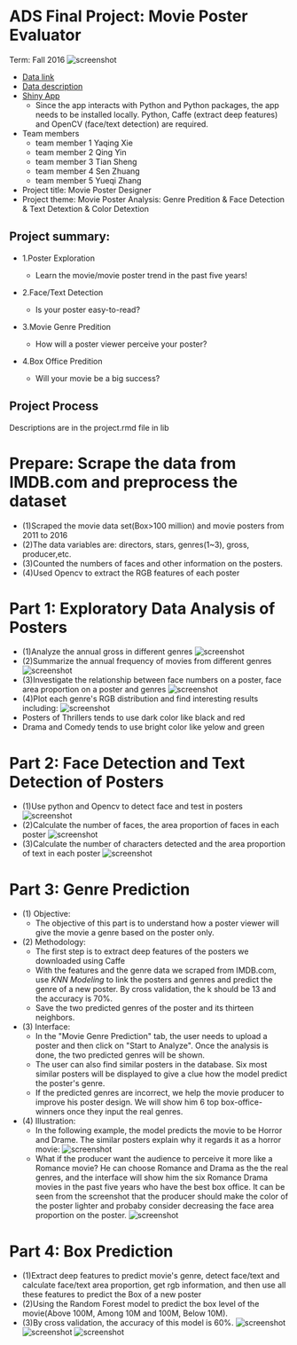 
# ADS Final Project: Movie Poster Evaluator

Term: Fall 2016
![screenshot](doc/cover/cover.jpeg)
+ [Data link](http://www.imdb.com/search/title?year=2014,2014&title_type=feature&sort=boxoffice_gross_us,desc&page=4&ref_=adv_prv)
+ [Data description](doc/readme.html)
+ [Shiny App](lib) 
	+ Since the app interacts with Python and Python packages, the app needs to be installed locally. Python, Caffe (extract deep features) and OpenCV (face/text detection) are required.
+ Team members
	+ team member 1 Yaqing Xie
	+ team member 2 Qing Yin
	+ team member 3 Tian Sheng
	+ team member 4 Sen Zhuang
	+ team member 5 Yueqi Zhang
+ Project title: Movie Poster Designer
+ Project theme: Movie Poster Analysis: Genre Predition & Face Detection & Text Detextion & Color Detextion

## Project summary: 
+ 1.Poster Exploration
	+ Learn the movie/movie poster trend in the past five years!

+ 2.Face/Text Detection
	+ Is your poster easy-to-read?

+ 3.Movie Genre Predition
	+ How will a poster viewer perceive your poster?

+ 4.Box Office Predition
	+ Will your movie be a big success?

## Project Process
   Descriptions are in the project.rmd file in lib
# Prepare: Scrape the data from IMDB.com and preprocess the dataset
+ (1)Scraped the movie data set(Box>100 million) and movie posters from 2011 to 2016
+ (2)The data variables are: directors, stars, genres(1~3), gross, producer,etc.
+ (3)Counted the numbers of faces and other information on the posters.
+ (4)Used Opencv to extract the RGB features of each poster

# Part 1: Exploratory Data Analysis of Posters
+ (1)Analyze the annual gross in different genres
![screenshot](doc/cover/barplot.jpg)
+ (2)Summarize the annual frequency of movies from different genres
![screenshot](doc/cover/piechart.jpg)
+ (3)Investigate the relationship between face numbers on a poster, face area proportion on a poster and genres
![screenshot](doc/cover/bubble.jpg)
+ (4)Plot each genre's RGB distribution and find interesting results including:
![screenshot](doc/cover/rgb.jpg)
+  Posters of Thrillers tends to use dark color like black and red 
+  Drama and Comedy tends to use bright color like yelow and green

# Part 2: Face Detection and Text Detection of Posters
+ (1)Use python and Opencv to detect face and test in posters
![screenshot](doc/cover/facemap.jpg)
+ (2)Calculate the number of faces, the area proportion of faces in each poster
![screenshot](doc/cover/face_detection.jpg)
+ (3)Calculate the number of characters detected and the area proportion of text in each poster
![screenshot](doc/cover/text_detection.jpg)

# Part 3: Genre Prediction
+ (1) Objective: 
	+ The objective of this part is to understand how a poster viewer will give the movie a genre based on the poster only. 
+ (2) Methodology:  
	+ The first step is to extract deep features of the posters we downloaded using Caffe 
	+ With the features and the genre data we scraped from IMDB.com, use _KNN Modeling_ to link the posters and genres and predict the genre of a new poster. By cross validation, the k should be 13 and the accuracy is 70%. 
	+ Save the two predicted genres of the poster and its thirteen neighbors. 
+ (3) Interface: 
	+ In the "Movie Genre Prediction" tab, the user needs to upload a poster and then click on "Start to Analyze". Once the analysis is done, the two predicted genres will be shown. 
	+ The user can also find similar posters in the database. Six most similar posters will be displayed to give a clue how the model predict the poster's genre. 
	+ If the predicted genres are incorrect, we help the movie producer to improve his poster design. We will show him 6 top box-office-winners once they input the real genres. 
+ (4) Illustration:
	+ In the following example, the model predicts the movie to be Horror and Drame. The similar posters explain why it regards it as a horror movie: 
![screenshot](doc/cover/color_revise.jpg)
	+ What if the producer want the audience to perceive it more like a Romance movie? He can choose Romance and Drama as the the real genres, and the interface will show him the six Romance Drama movies in the past five years who have the best box office. It can be seen from the screenshot that the producer should make the color of the poster lighter and probaby consider decreasing the face area proportion on the poster.
![screenshot](doc/cover/genre_prediction.jpg)


# Part 4: Box Prediction
+ (1)Extract deep features to predict movie's genre, detect face/text and calculate face/text area proportion, get rgb information, and then use all these features to predict the Box of a new poster
+ (2)Using the Random Forest model to predict the box level of the movie(Above 100M, Among 10M and 100M, Below 10M).
+ (3)By cross validation, the accuracy of this model is 60%.
![screenshot](doc/cover/box_prediction_top.jpg)
![screenshot](doc/cover/box_prediction_middle.jpg)
![screenshot](doc/cover/box_prediction_bottom.jpg)








